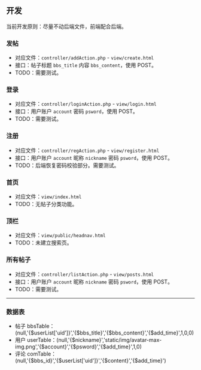 ## 开发
当前开发原则：尽量不动后端文件，前端配合后端。

### 发帖
* 对应文件：`controller/addAction.php` - `view/create.html`
* 接口：帖子标题 `bbs_title` 内容 `bbs_content`，使用 POST。
* TODO：需要测试。

### 登录
* 对应文件：`controller/loginAction.php` - `view/login.html`
* 接口：用户账户 `account` 密码 `psword`，使用 POST。
* TODO：需要测试。

### 注册
* 对应文件：`controller/regAction.php` - `view/register.html`
* 接口：用户账户 `account` 昵称 `nickname` 密码 `psword`，使用 POST。
* TODO：后端恢复密码校验部分。需要测试。

### 首页
* 对应文件：`view/index.html`
* TODO：无帖子分类功能。

### 顶栏
* 对应文件：`view/public/headnav.html`
* TODO：未建立搜索页。

### 所有帖子
* 对应文件：`controller/listAction.php` - `view/posts.html`
* 接口：用户账户 `account` 昵称 `nickname` 密码 `psword`，使用 POST。
* TODO：需要测试。

---

### 数据表

* 帖子 bbsTable：(null,'{$userList['uid']}','{$bbs_title}','{$bbs_content}','{$add_time}',1,0,0)
* 用户 userTable：(null,'{$nickname}','static/img/avatar-max-img.png','{$account}','{$psword}','{$add_time}',1,0)
* 评论 comTable：(null,'{$bbs_id}','{$userList['uid']}','{$content}','{$add_time}')
